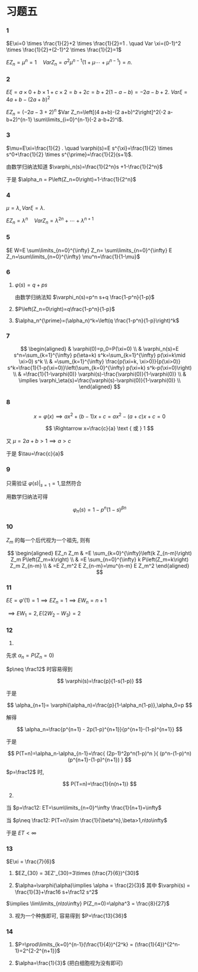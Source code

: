 # 习题五
### 1
$E\xi=0 \times \frac{1}{2}+2 \times \frac{1}{2}=1 . \quad Var \xi=(0-1)^2 \times \frac{1}{2}+(2-1)^2 \times \frac{1}{2}=1$

$E Z_n=\mu^n=1 \quad Var Z_n=\sigma^2 \mu^{n-1}\left(1+\mu \cdots+\mu^{n-1}\right)=n$.

### 2

$E \xi=a \times 0+b \times 1+c \times 2=b+2 c=b+2(1-a-b)=-2 a-b+2$.
$Var \xi=4 a+b-(2 a+b)^2$

$E Z_n=(-2 a-3+2)^n$
$Var Z_n=\left[(4 a+b)-(2 a+b)^2\right]^2(-2 a-b+2)^{n-1} \sum\limits_{i=0}^{n-1}(-2 a-b+2)^i$.

### 3
$\mu=E\xi=\frac{1}{2} . \quad \varphi(s)=E s^{\xi}=\frac{1}{2} \times s^0+\frac{1}{2} \times s^{\prime}=\frac{1}{2}(s+1)$.

由数学归纳法知道 $\varphi_n(s)=\frac{1}{2^n}s +1-\frac{1}{2^n}$

于是 $\alpha_n = P\left(Z_n=0\right)=1-\frac{1}{2^n}$

### 4
$\mu=\lambda,Var\xi=\lambda$.

$E Z_n=\lambda^n \quad Var Z_n=\lambda^{2n}+\cdots+\lambda^{n+1}$

### 5

$E W=E \sum\limits_{n=0}^{\infty} Z_n= \sum\limits_{n=0}^{\infty} E Z_n=\sum\limits_{n=0}^{\infty} \mu^n=\frac{1}{1-\mu}$

### 6
1. $\varphi(s)=q+p s$
    
    由数学归纳法知 $\varphi_n(s)=p^n s+q \frac{1-p^n}{1-p}$

2.  $P\left(Z_n=0\right)=q\frac{1-p^n}{1-p}$

3. $\alpha_n^{\prime}=(\alpha_n)^k=\left(q \frac{1-p^n}{1-p}\right)^k$


### 7
$$
\begin{aligned}
& \varphi(0)=p_0=P(\xi=0) \\
& \varphi_n(s)=E s^n=\sum_{k=1}^{\infty} p(\eta=k) s^k=\sum_{k=1}^{\infty} p(\xi=k\mid \xi>0) s^k \\
& =\sum_{k=1}^{\infty} \frac{p(\xi=k, \xi>0)}{p(\xi>0)} s^k=\frac{1}{1-p(\xi=0)}\left(\sum_{k=0}^{\infty} p(\xi=k) s^k-p(\xi=0)\right) \\
& =\frac{1}{1-\varphi(0)} \varphi(s)-\frac{\varphi(0)}{1-\varphi(0)} \\
& \implies \varphi_\eta(s)=\frac{\varphi(s)-\varphi(0)}{1-\varphi(0)} \\
\end{aligned}
$$

### 8
$$x=\varphi(x) \implies a x^2+(b-1) x+c=a x^2-(a+c) x+c=0$$

$$
\Rightarrow x=\frac{c}{a} \text { 或 } 1 
$$

又 $\mu =2a+b>1 \implies a>c$

于是 $\tau=\frac{c}{a}$


### 9
只需验证 $\varphi(s)|_{s=1}=1$,显然符合

用数学归纳法可得

$$
\varphi_n(s)=1-p^n(1-s)^{\beta n}
$$

### 10
$Z_m$ 的每一个后代视为一个祖先, 则有

$$
\begin{aligned}
EZ_n Z_m & =E \sum_{k=0}^{\infty}\left(k Z_{n-m}\right) Z_m P\left(Z_m=k\right) \\
& =E \sum_{n=0}^{\infty} k P\left(Z_m=k\right) Z_m Z_{n-m} \\
& =E Z_m^2 E Z_{n-m}=\mu^{n-m} E Z_m^2
\end{aligned}
$$


### 11

$E\xi=\varphi'(1)=1\implies EZ_n=1\implies EW_n=n+1$

$\implies EW_1=2,E(2W_2-W_3)=2$

### 12

1. 

先求 $\alpha_n=P(Z_n=0)$

$p\neq \frac12$ 时容易得到 

$$
\varphi(s)=\frac{p}{1-s(1-p)}
$$
    
  于是

$$
\alpha_{n+1}= \varphi(\alpha_n)=\frac{p}{1-\alpha_n(1-p)},\alpha_0=p
$$
    
  解得

$$
\alpha_n=\frac{p^{n+1} - 2p(1-p)^{n+1}}{p^{n+1}-(1-p)^{n+1}}
$$
    
  于是

$$
P(T=n)=\alpha_n-\alpha_{n-1}=\frac{ (2p-1)^2p^n(1-p)^n }{ (p^n-(1-p)^n)(p^{n+1}-(1-p)^{n+1}) }
$$

$p=\frac12$ 时, 

$$
P(T=n)=\frac{1}{n(n+1)}
$$

2.

当 $p=\frac12: ET=\sum\limits_{n=0}^\infty \frac{1}{n+1}=\infty$ 

当 $p\neq \frac12: P(T=n)\sim \frac{1}{\beta^n},\beta>1,n\to\infty$

于是 $ET<\infty$

### 13

$E\xi =  \frac{7}{6}$

1. $EZ_{30} = 3EZ'_{30}=3\times (\frac{7}{6})^{30}$

2. $\alpha=\varphi(\alpha)\implies \alpha = \frac{2}{3}$ 其中 $\varphi(s) = \frac{1}{3}+\frac16 s+\frac12 s^2$

$\implies \lim\limits_{n\to\infty} P(Z_n=0)=\alpha^3 = \frac{8}{27}$

3. 视为一个种族即可, 容易得到 $P=\frac{13}{36}$


### 14

1. $P=\prod\limits_{k=0}^{n-1}(\frac{1}{4})^{2^k} = (\frac{1}{4})^{2^n-1}=2^{2-2^{n+1}}$

2. $\alpha=\frac{1}{3}$ (把白细胞视为没有即可)


